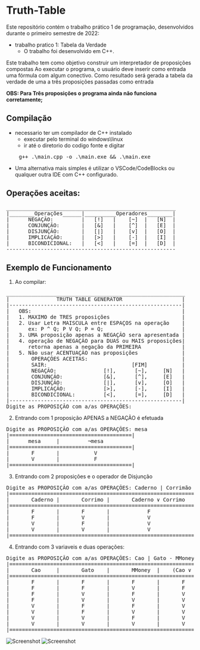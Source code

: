 # Truth-Table
Este repositório contém o trabalho prático 1 de programação, desenvolvidos durante o primeiro semestre de 2022:
- trabalho pratico 1: Tabela da Verdade 
    - O trabalho foi desenvolvido em C++.

Este trabalho tem como objetivo construir um interpretador de proposições compostas
Ao executar o programa, o usuário deve inserir como entrada uma fórmula com algum conectivo. Como resultado será gerada a tabela da verdade de uma a três proposições passadas como entrada

__OBS: Para Três proposições o programa ainda não funciona corretamente;__

## Compilação
- necessario ter um compilador de C++ instalado
    - executar pelo terminal do windows\linux 
    - ir até o diretorio do codigo fonte e digitar
<pre>
    g++ .\main.cpp -o .\main.exe && .\main.exe
</pre>
- Uma alternativa mais simples é utilizar o VSCode/CodeBlocks ou qualquer outra IDE com C++ configurado. 

## Operações aceitas:
<pre>
______________________________________________________
|________Operações______|__________Operadores________|
|      NEGAÇÃO:         |   [!]   |    [~]  |   [N]  | 
|      CONJUNÇÃO:       |   [&]   |    [^]  |   [E]  | 
|      DISJUNÇÃO:       |   [|]   |    [v]  |   [O]  | 
|      IMPLICAÇÃO:      |   [>]   |    [-]  |   [I]  | 
|      BICONDICIONAL:   |   [<]   |    [=]  |   [D]  |
------------------------------------------------------
</pre>

## Exemplo de Funcionamento
1. Ao compilar:
<pre>
_________________________________________________________
|               TRUTH TABLE GENERATOR                   |
|-------------------------------------------------------|
|   OBS:                                                |
|   1. MAXIMO de TRES proposições                       |
|   2. Usar Letra MAISCULA entre ESPAÇOS na operação    |
|      ex: P ^ Q; P V Q; P = Q;                         |
|   3. UMA proposição apenas a NEGAÇÃO sera apresentada |
|   4. operação de NEGAÇÃO para DUAS ou MAIS proposições|
|      retorna apenas a negação da PRIMEIRA             |
|   5. Não usar ACENTUAÇÃO nas proposições              |
|       OPERAÇÕES ACEITAS:                              |
|       SAIR:                           [FIM]           |
|       NEGAÇÃO:               [!],      [~],     [N]   |
|       CONJUNÇÃO:             [&],      [^],     [E]   |
|       DISJUNÇÃO:             [|],      [v],     [O]   |
|       IMPLICAÇÃO:            [>],      [-],     [I]   |
|       BICONDICIONAL:         [<],      [=],     [D]   |
|-------------------------------------------------------|
Digite as PROPOSIÇÃO com a/as OPERAÇÕES:
</pre>
2. Entrando com 1 proposição APENAS a NEGAÇÃO é efetuada
<pre>
Digite as PROPOSIÇÃO com a/as OPERAÇÕES: mesa
|=======================================|
|      mesa     |         ¬mesa
|=======================================|
|       F       |           V
|       V       |           F
|=======================================|
</pre>
3. Entrando com 2 proposições e o operador de Disjunção
<pre>
Digite as PROPOSIÇÃO com a/as OPERAÇÕES: Caderno | Corrimão
|===========================================================|
|       Caderno |       Corrimo |       Caderno ∨ Corrimo
|===========================================================|
|       F       |       F       |            F
|       F       |       V       |            V
|       V       |       F       |            V
|       V       |       V       |            V
|===========================================================|
</pre>

4. Entrando com 3 variaveis e duas operações:
<pre>
Digite as PROPOSIÇÃO com a/as OPERAÇÕES: Cao | Gato - MMoney
|===============================================================================|
|       Cao     |       Gato    |       MMoney  |    (Cao ∨ Gato) ➔  MMoney
|===============================================================================|
|       F       |       F       |       F       |       F       |       V
|       F       |       F       |       V       |       F       |       V
|       F       |       V       |       F       |       V       |       F
|       F       |       V       |       V       |       V       |       V
|       V       |       F       |       F       |       V       |       F
|       V       |       F       |       V       |       V       |       V
|       V       |       V       |       F       |       V       |       F
|       V       |       V       |       V       |       V       |       V
|===============================================================================|
</pre>

![Screenshot](print_Execucao2_variaveis.png)
![Screenshot](print_Execucao3_variaveis.png)